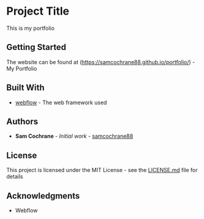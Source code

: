 # Project Title

This is my portfolio

## Getting Started

The website can be found at (https://samcochrane88.github.io/portfolio/) - My Portfolio

## Built With

* [webflow](http://www.webflow.com) - The web framework used

## Authors

* **Sam Cochrane** - *Initial work* - [samcochrane88](https://github.com/samcochrane88)

## License

This project is licensed under the MIT License - see the [LICENSE.md](LICENSE.md) file for details

## Acknowledgments

* Webflow
